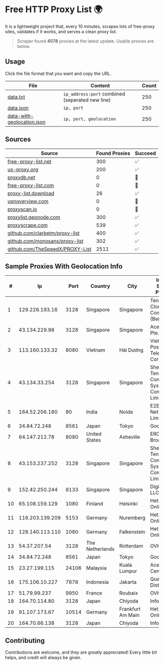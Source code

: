 
# Free HTTP Proxy List 🌍

It is a lightweight project that, every 10 minutes, scrapes lots of free-proxy sites, validates if it works, and serves a clean proxy list.


> Scraper found **4578** proxies at the latest update. Usable proxies are below.

## Usage

Click the file format that you want and copy the URL.


|File|Content|Count|
|----|-------|-----|
|[data.txt](https://raw.githubusercontent.com/themiralay/Proxy-List-World/master/data.txt)|`ip_address:port` combined (seperated new line)|250|
|[data.json](https://raw.githubusercontent.com/themiralay/Proxy-List-World/master/data.json)|`ip, port`|250|
|[data-with-geolocation.json](https://raw.githubusercontent.com/themiralay/Proxy-List-World/master/data-with-geolocation.json)|`ip, port, geolocation`|250|

## Sources

|Source|Found Proxies|Succeed|
|------|-------------|-------|
|[free-proxy-list.net](https://free-proxy-list.net)|300|✅|
|[us-proxy.org](https://www.us-proxy.org)|200|✅|
|[proxydb.net](http://proxydb.net)|0|🚫|
|[free-proxy-list.com](https://free-proxy-list.com/?page=&port=&type%5B%5D=http&type%5B%5D=https&up_time=0&search=Search)|0|🚫|
|[proxy-list.download](https://www.proxy-list.download/HTTP)|26|✅|
|[vpnoverview.com](https://vpnoverview.com/privacy/anonymous-browsing/free-proxy-servers)|0|🚫|
|[proxyscan.io](https://www.proxyscan.io)|0|🚫|
|[proxylist.geonode.com](https://proxylist.geonode.com/api/proxy-list?limit=300&page=1&sort_by=lastChecked&sort_type=desc&protocols=http,https)|300|✅|
|[proxyscrape.com](https://api.proxyscrape.com/v2/?request=displayproxies&protocol=http&timeout=10000&country=all&ssl=all&anonymity=all)|539|✅|
|[github.com/clarketm/proxy-list](https://raw.githubusercontent.com/clarketm/proxy-list/master/proxy-list-raw.txt)|400|✅|
|[github.com/monosans/proxy-list](https://raw.githubusercontent.com/monosans/proxy-list/main/proxies/http.txt)|302|✅|
|[github.com/TheSpeedX/PROXY-List](https://raw.githubusercontent.com/TheSpeedX/PROXY-List/master/http.txt)|2511|✅|


## Sample Proxies With Geolocation Info

|#|Ip|Port|Country|City|Internet Service Provider|
|-|--|----|-------|----|-------------------------|
|1|129.226.193.16|3128|Singapore|Singapore|Tencent Cloud Computing (Beijing) Co|
|2|43.134.229.98|3128|Singapore|Singapore|Aceville Pte.ltd|
|3|113.160.133.32|8080|Vietnam|Hải Dương|VietNam Post and Telecom Corporation|
|4|43.134.33.254|3128|Singapore|Singapore|Shenzhen Tencent Computer Systems Company Limited|
|5|164.52.206.180|80|India|Noida|E2E Networks Limited|
|6|34.84.72.248|8561|Japan|Tokyo|Google LLC|
|7|64.147.212.78|8080|United States|Asheville|ERC Broadband|
|8|43.153.237.252|3128|Singapore|Singapore|Shenzhen Tencent Computer Systems Company Limited|
|9|152.42.250.244|8133|Singapore|Singapore|DigitalOcean, LLC|
|10|65.108.159.129|1080|Finland|Helsinki|Hetzner Online GmbH|
|11|116.203.139.209|5153|Germany|Nuremberg|Hetzner Online GmbH|
|12|128.140.113.110|1080|Germany|Falkenstein|Hetzner Online GmbH|
|13|54.37.207.54|3128|The Netherlands|Rotterdam|OVH SAS|
|14|34.84.72.248|8561|Japan|Tokyo|Google LLC|
|15|23.27.199.115|24106|Malaysia|Kuala Lumpur|Ace Data Centers II|
|16|175.106.10.227|7878|Indonesia|Jakarta|Quantum Dist POP GC|
|17|51.79.99.237|9950|France|Roubaix|OVH SAS|
|18|164.70.114.80|3128|Japan|Chiyoda|InfoSphere|
|19|91.107.173.67|10514|Germany|Frankfurt Am Main|Hetzner Online AG|
|20|164.70.66.138|3128|Japan|Chiyoda|InfoSphere|



## Contributing

Contributions are welcome, and they are greatly appreciated! Every
little bit helps, and credit will always be given.

